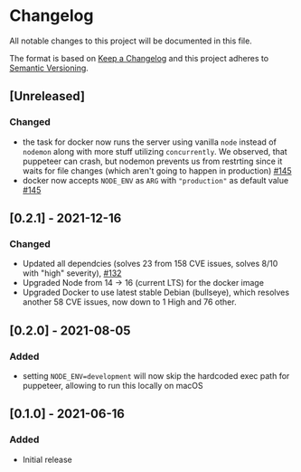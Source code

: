 # Changelog
All notable changes to this project will be documented in this file.

The format is based on [Keep a Changelog](https://keepachangelog.com/en/1.0.0/)
and this project adheres to [Semantic Versioning](https://semver.org/spec/v2.0.0.html).


## [Unreleased]
### Changed
- the task for docker now runs the server using vanilla `node` instead of `nodemon` along with more stuff utilizing `concurrently`. We observed, that puppeteer can crash, but nodemon prevents us from restrting since it waits for file changes (which aren't going to happen in production) [#145](https://github.com/lh-innovationhub/pdf-render/pull/145)
- docker now accepts `NODE_ENV` as `ARG` with `"production"` as default value [#145](https://github.com/lh-innovationhub/pdf-render/pull/145)


## [0.2.1] - 2021-12-16
### Changed
- Updated all dependcies (solves 23 from 158 CVE issues, solves 8/10 with "high" severity), [#132](https://github.com/lh-innovationhub/pdf-render/pull/132)
- Upgraded Node from 14 -> 16 (current LTS) for the docker image
- Upgraded Docker to use latest stable Debian (bullseye), which resolves another 58 CVE issues, now down to 1 High and 76 other.


## [0.2.0] - 2021-08-05
### Added
- setting `NODE_ENV=development` will now skip the hardcoded exec path for puppeteer, allowing to run this locally on macOS


## [0.1.0] - 2021-06-16
### Added
- Initial release
